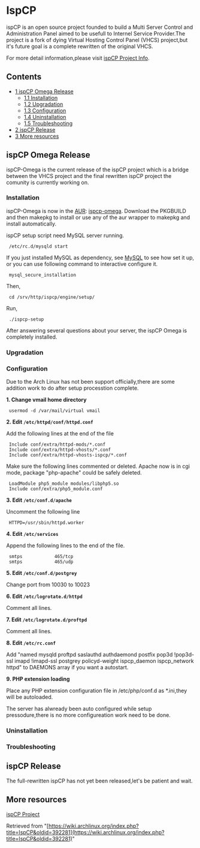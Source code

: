 # IspCP

ispCP is an open source project founded to build a Multi Server Control and Administration Panel aimed to be usefull to Internel Service Provider.The project is a fork of dying Virtual Hosting Control Panel (VHCS) project,but it's future goal is a complete rewritten of the original VHCS.

For more detail information,please visit [ispCP Project Info](http://isp-control.net/project-info-2/).

## Contents

*   [1 ispCP Omega Release](#ispCP_Omega_Release)
    *   [1.1 Installation](#Installation)
    *   [1.2 Upgradation](#Upgradation)
    *   [1.3 Configuration](#Configuration)
    *   [1.4 Uninstallation](#Uninstallation)
    *   [1.5 Troubleshooting](#Troubleshooting)
*   [2 ispCP Release](#ispCP_Release)
*   [3 More resources](#More_resources)

## ispCP Omega Release

ispCP-Omega is the current release of the ispCP project which is a bridge between the VHCS project and the final rewritten ispCP project the comunity is currently working on.

### Installation

ispCP-Omega is now in the [AUR](/index.php/AUR "AUR"): [ispcp-omega](https://aur.archlinux.org/packages/ispcp-omega/). Download the PKGBUILD and then makepkg to install or use any of the aur wrapper to makepkg and install automatically.

ispCP setup script need MySQL server running.

```
 /etc/rc.d/mysqld start

```

If you just installed MySQL as dependency, see [MySQL](/index.php/MySQL "MySQL") to see how set it up, or you can use following command to interactive configure it.

```
 mysql_secure_installation

```

Then,

```
 cd /srv/http/ispcp/engine/setup/

```

Run,

```
 ./ispcp-setup

```

After answering several questions about your server, the ispCP Omega is completely installed.

### Upgradation

### Configuration

Due to the Arch Linux has not been support officially,there are some addition work to do after setup processtion complete.

**1\. Change vmail home directory**

```
 usermod -d /var/mail/virtual vmail

```

**2\. Edit `/etc/httpd/conf/httpd.conf`**

Add the following lines at the end of the file

```
 Include conf/extra/httpd-mods/*.conf
 Include conf/extra/httpd-vhosts/*.conf
 Include conf/extra/httpd-vhosts-ispcp/*.conf

```

Make sure the following lines commented or deleted. Apache now is in cgi mode, package "php-apache" could be safely deleted.

```
 LoadModule php5_module modules/libphp5.so
 Include conf/extra/php5_module.conf

```

**3\. Edit `/etc/conf.d/apache`**

Uncomment the following line

```
 HTTPD=/usr/sbin/httpd.worker

```

**4\. Edit `/etc/services`**

Append the following lines to the end of the file.

```
 smtps            465/tcp 
 smtps            465/udp

```

**5\. Edit `/etc/conf.d/postgrey`**

Change port from 10030 to 10023

**6\. Edit `/etc/logrotate.d/httpd`**

Comment all lines.

**7\. Edit `/etc/logrotate.d/proftpd`**

Comment all lines.

**8\. Edit `/etc/rc.conf`**

Add "named mysqld proftpd saslauthd authdaemond postfix pop3d !pop3d-ssl imapd !imapd-ssl postgrey policyd-weight ispcp_daemon ispcp_network httpd" to DAEMONS array if you want a autostart.

**9\. PHP extension loading**

Place any PHP extension configuration file in /etc/php/conf.d as *.ini,they will be autoloaded.

The server has alwready been auto configured while setup pressodure,there is no more configureation work need to be done.

### Uninstallation

### Troubleshooting

## ispCP Release

The full-rewritten ispCP has not yet been released,let's be patient and wait.

## More resources

[ispCP Project](http://isp-control.net)

Retrieved from "[https://wiki.archlinux.org/index.php?title=IspCP&oldid=392281](https://wiki.archlinux.org/index.php?title=IspCP&oldid=392281)"